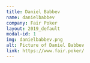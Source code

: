 ```yaml
---
title: Daniel Babbev
name: danielbabbev
company: Fair Poker
layout: 2019_default
modal-id: 1
img: danielbabbev.png
alt: Picture of Daniel Babbev
link: https://www.fair.poker/
---
```

